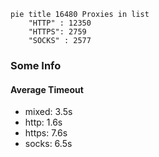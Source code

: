 
```mermaid
pie title 16480 Proxies in list
    "HTTP" : 12350
    "HTTPS": 2759
    "SOCKS" : 2577
```

### Some Info
#### Average Timeout

- mixed: 3.5s
- http: 1.6s
- https: 7.6s
- socks: 6.5s